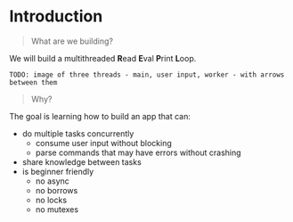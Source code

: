 # Introduction

> What are we building?

We will build a multithreaded **R**ead **E**val **P**rint **L**oop.

`TODO: image of three threads - main, user input, worker - with arrows between them`

> Why?

The goal is learning how to build an app that can:
* do multiple tasks concurrently
  - consume user input without blocking
  - parse commands that may have errors without crashing
* share knowledge between tasks
* is beginner friendly
  - no async
  - no borrows
  - no locks
  - no mutexes
